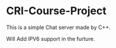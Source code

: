 # CRI-Course-Project

This is a simple Chat server made by C++.

Will Add IPV6 support in the furture.
